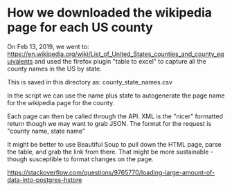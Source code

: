 # How we downloaded the wikipedia page for each US county

On Feb 13, 2019, we went to:
https://en.wikipedia.org/wiki/List_of_United_States_counties_and_county_equivalents
and used the firefox plugin "table to excel" to capture all the county names in the US by state.

This is saved in this directory as:
county_state_names.csv

In the script we can use the name plus state to autogenerate the page name for the wikipedia page for the county.

Each page can then be called through the API. XML is the "nicer" formatted return though we may want to grab JSON.
The format for the request is "county name, state name"

It might be better to use Beautiful Soup to pull down the HTML page, parse the table, and grab the link from there. That might be more sustainable - though
susceptible to format changes on the page. 


https://stackoverflow.com/questions/9765770/loading-large-amount-of-data-into-postgres-hstore

